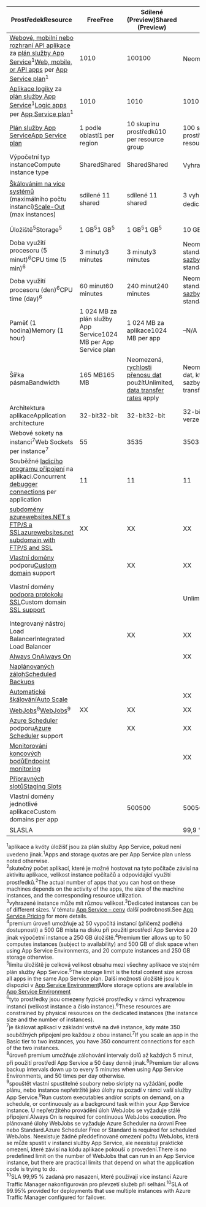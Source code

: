 | <span data-ttu-id="b1f4e-101">Prostředek</span><span class="sxs-lookup"><span data-stu-id="b1f4e-101">Resource</span></span> | <span data-ttu-id="b1f4e-102">Free</span><span class="sxs-lookup"><span data-stu-id="b1f4e-102">Free</span></span> | <span data-ttu-id="b1f4e-103">Sdílené (Preview)</span><span class="sxs-lookup"><span data-stu-id="b1f4e-103">Shared (Preview)</span></span> | <span data-ttu-id="b1f4e-104">Basic</span><span class="sxs-lookup"><span data-stu-id="b1f4e-104">Basic</span></span> | <span data-ttu-id="b1f4e-105">Standard</span><span class="sxs-lookup"><span data-stu-id="b1f4e-105">Standard</span></span> | <span data-ttu-id="b1f4e-106">Premium (Preview)</span><span class="sxs-lookup"><span data-stu-id="b1f4e-106">Premium (Preview)</span></span></th> |
| --- | --- | --- | --- | --- | --- |
| <span data-ttu-id="b1f4e-107">[Webové, mobilní nebo rozhraní API aplikace](https://azure.microsoft.com/services/app-service/) za [plán služby App Service](../articles/app-service/azure-web-sites-web-hosting-plans-in-depth-overview.md)<sup>1</sup></span><span class="sxs-lookup"><span data-stu-id="b1f4e-107">[Web, mobile, or API apps](https://azure.microsoft.com/services/app-service/) per [App Service plan](../articles/app-service/azure-web-sites-web-hosting-plans-in-depth-overview.md)<sup>1</sup></span></span> |<span data-ttu-id="b1f4e-108">10</span><span class="sxs-lookup"><span data-stu-id="b1f4e-108">10</span></span> |<span data-ttu-id="b1f4e-109">100</span><span class="sxs-lookup"><span data-stu-id="b1f4e-109">100</span></span> |<span data-ttu-id="b1f4e-110">Neomezená<sup>2</sup></span><span class="sxs-lookup"><span data-stu-id="b1f4e-110">Unlimited<sup>2</sup></span></span> |<span data-ttu-id="b1f4e-111">Neomezená<sup>2</sup></span><span class="sxs-lookup"><span data-stu-id="b1f4e-111">Unlimited<sup>2</sup></span></span> |<span data-ttu-id="b1f4e-112">Neomezená<sup>2</sup></span><span class="sxs-lookup"><span data-stu-id="b1f4e-112">Unlimited<sup>2</sup></span></span> |
| <span data-ttu-id="b1f4e-113">[Aplikace logiky](https://azure.microsoft.com/services/app-service/logic/) za [plán služby App Service](../articles/app-service/azure-web-sites-web-hosting-plans-in-depth-overview.md)</a><sup>1</sup></span><span class="sxs-lookup"><span data-stu-id="b1f4e-113">[Logic apps](https://azure.microsoft.com/services/app-service/logic/) per [App Service plan](../articles/app-service/azure-web-sites-web-hosting-plans-in-depth-overview.md)</a><sup>1</sup></span></span> |<span data-ttu-id="b1f4e-114">10</span><span class="sxs-lookup"><span data-stu-id="b1f4e-114">10</span></span> |<span data-ttu-id="b1f4e-115">10</span><span class="sxs-lookup"><span data-stu-id="b1f4e-115">10</span></span> |<span data-ttu-id="b1f4e-116">10</span><span class="sxs-lookup"><span data-stu-id="b1f4e-116">10</span></span> |<span data-ttu-id="b1f4e-117">20 za jádra</span><span class="sxs-lookup"><span data-stu-id="b1f4e-117">20 per core</span></span> |<span data-ttu-id="b1f4e-118">20 za jádra</span><span class="sxs-lookup"><span data-stu-id="b1f4e-118">20 per core</span></span> |
| [<span data-ttu-id="b1f4e-119">Plán služby App Service</span><span class="sxs-lookup"><span data-stu-id="b1f4e-119">App Service plan</span></span>](../articles/app-service/azure-web-sites-web-hosting-plans-in-depth-overview.md) |<span data-ttu-id="b1f4e-120">1 podle oblastí</span><span class="sxs-lookup"><span data-stu-id="b1f4e-120">1 per region</span></span> |<span data-ttu-id="b1f4e-121">10 skupinu prostředků</span><span class="sxs-lookup"><span data-stu-id="b1f4e-121">10 per resource group</span></span> |<span data-ttu-id="b1f4e-122">100 skupinu prostředků</span><span class="sxs-lookup"><span data-stu-id="b1f4e-122">100 per resource group</span></span> |<span data-ttu-id="b1f4e-123">100 skupinu prostředků</span><span class="sxs-lookup"><span data-stu-id="b1f4e-123">100 per resource group</span></span> |<span data-ttu-id="b1f4e-124">100 skupinu prostředků</span><span class="sxs-lookup"><span data-stu-id="b1f4e-124">100 per resource group</span></span> |
| <span data-ttu-id="b1f4e-125">Výpočetní typ instance</span><span class="sxs-lookup"><span data-stu-id="b1f4e-125">Compute instance type</span></span> |<span data-ttu-id="b1f4e-126">Shared</span><span class="sxs-lookup"><span data-stu-id="b1f4e-126">Shared</span></span> |<span data-ttu-id="b1f4e-127">Shared</span><span class="sxs-lookup"><span data-stu-id="b1f4e-127">Shared</span></span> |<span data-ttu-id="b1f4e-128">Vyhrazené<sup>3</sup></span><span class="sxs-lookup"><span data-stu-id="b1f4e-128">Dedicated<sup>3</sup></span></span> |<span data-ttu-id="b1f4e-129">Vyhrazené<sup>3</sup></span><span class="sxs-lookup"><span data-stu-id="b1f4e-129">Dedicated<sup>3</sup></span></span> |<span data-ttu-id="b1f4e-130">Vyhrazené<sup>3</sup></span><span class="sxs-lookup"><span data-stu-id="b1f4e-130">Dedicated<sup>3</sup></span></span></p> |
| <span data-ttu-id="b1f4e-131">[Škálováním na více systémů](../articles/app-service-web/web-sites-scale.md) (maximálního počtu instancí)</span><span class="sxs-lookup"><span data-stu-id="b1f4e-131">[Scale-Out](../articles/app-service-web/web-sites-scale.md) (max instances)</span></span> |<span data-ttu-id="b1f4e-132">sdílené 1</span><span class="sxs-lookup"><span data-stu-id="b1f4e-132">1 shared</span></span> |<span data-ttu-id="b1f4e-133">sdílené 1</span><span class="sxs-lookup"><span data-stu-id="b1f4e-133">1 shared</span></span> |<span data-ttu-id="b1f4e-134">3 vyhrazené<sup>3</sup></span><span class="sxs-lookup"><span data-stu-id="b1f4e-134">3 dedicated<sup>3</sup></span></span> |<span data-ttu-id="b1f4e-135">10 vyhrazené<sup>3</sup></span><span class="sxs-lookup"><span data-stu-id="b1f4e-135">10 dedicated<sup>3</sup></span></span> |<span data-ttu-id="b1f4e-136">20 vyhrazené (50 v App Service Environment)<sup>3,4</sup></span><span class="sxs-lookup"><span data-stu-id="b1f4e-136">20 dedicated (50 in ASE)<sup>3,4</sup></span></span> |
| <span data-ttu-id="b1f4e-137">Úložiště<sup>5</sup></span><span class="sxs-lookup"><span data-stu-id="b1f4e-137">Storage<sup>5</sup></span></span> |<span data-ttu-id="b1f4e-138">1 GB<sup>5</sup></span><span class="sxs-lookup"><span data-stu-id="b1f4e-138">1 GB<sup>5</sup></span></span> |<span data-ttu-id="b1f4e-139">1 GB<sup>5</sup></span><span class="sxs-lookup"><span data-stu-id="b1f4e-139">1 GB<sup>5</sup></span></span> |<span data-ttu-id="b1f4e-140">10 GB<sup>5</sup></span><span class="sxs-lookup"><span data-stu-id="b1f4e-140">10 GB<sup>5</sup></span></span> |<span data-ttu-id="b1f4e-141">50 GB<sup>5</sup></span><span class="sxs-lookup"><span data-stu-id="b1f4e-141">50 GB<sup>5</sup></span></span> |<span data-ttu-id="b1f4e-142">500 GB<sup>4,5</sup></span><span class="sxs-lookup"><span data-stu-id="b1f4e-142">500 GB<sup>4,5</sup></span></span></p> |
| <span data-ttu-id="b1f4e-143">Doba využití procesoru (5 minut)<sup>6</sup></span><span class="sxs-lookup"><span data-stu-id="b1f4e-143">CPU time (5 min)<sup>6</sup></span></span> |<span data-ttu-id="b1f4e-144">3 minuty</span><span class="sxs-lookup"><span data-stu-id="b1f4e-144">3 minutes</span></span> |<span data-ttu-id="b1f4e-145">3 minuty</span><span class="sxs-lookup"><span data-stu-id="b1f4e-145">3 minutes</span></span> |<span data-ttu-id="b1f4e-146">Neomezená, platíte na standardní [sazby](https://azure.microsoft.com/pricing/details/app-service/)</a></span><span class="sxs-lookup"><span data-stu-id="b1f4e-146">Unlimited, pay at standard [rates](https://azure.microsoft.com/pricing/details/app-service/)</a></span></span> |<span data-ttu-id="b1f4e-147">Neomezený, platím na sazby úrovně standard</span><span class="sxs-lookup"><span data-stu-id="b1f4e-147">Unlimited, pay at standard rates</span></span> |<span data-ttu-id="b1f4e-148">Neomezený, platím na sazby úrovně standard</span><span class="sxs-lookup"><span data-stu-id="b1f4e-148">Unlimited, pay at standard rates</span></span> |
| <span data-ttu-id="b1f4e-149">Doba využití procesoru (den)<sup>6</sup></span><span class="sxs-lookup"><span data-stu-id="b1f4e-149">CPU time (day)<sup>6</sup></span></span> |<span data-ttu-id="b1f4e-150">60 minut</span><span class="sxs-lookup"><span data-stu-id="b1f4e-150">60 minutes</span></span> |<span data-ttu-id="b1f4e-151">240 minut</span><span class="sxs-lookup"><span data-stu-id="b1f4e-151">240 minutes</span></span> |<span data-ttu-id="b1f4e-152">Neomezená, platíte na standardní [sazby](https://azure.microsoft.com/pricing/details/app-service/)</a></span><span class="sxs-lookup"><span data-stu-id="b1f4e-152">Unlimited, pay at standard [rates](https://azure.microsoft.com/pricing/details/app-service/)</a></span></span> |<span data-ttu-id="b1f4e-153">Neomezený, platím na sazby úrovně standard</span><span class="sxs-lookup"><span data-stu-id="b1f4e-153">Unlimited, pay at standard rates</span></span> |<span data-ttu-id="b1f4e-154">Neomezený, platím na sazby úrovně standard</span><span class="sxs-lookup"><span data-stu-id="b1f4e-154">Unlimited, pay at standard rates</span></span> |
| <span data-ttu-id="b1f4e-155">Paměť (1 hodina)</span><span class="sxs-lookup"><span data-stu-id="b1f4e-155">Memory (1 hour)</span></span> |<span data-ttu-id="b1f4e-156">1 024 MB za plán služby App Service</span><span class="sxs-lookup"><span data-stu-id="b1f4e-156">1024 MB per App Service plan</span></span> |<span data-ttu-id="b1f4e-157">1 024 MB za aplikace</span><span class="sxs-lookup"><span data-stu-id="b1f4e-157">1024 MB per app</span></span> |<span data-ttu-id="b1f4e-158">–</span><span class="sxs-lookup"><span data-stu-id="b1f4e-158">N/A</span></span> |<span data-ttu-id="b1f4e-159">Není dostupné.</span><span class="sxs-lookup"><span data-stu-id="b1f4e-159">N/A</span></span> |<span data-ttu-id="b1f4e-160">–</span><span class="sxs-lookup"><span data-stu-id="b1f4e-160">N/A</span></span> |
| <span data-ttu-id="b1f4e-161">Šířka pásma</span><span class="sxs-lookup"><span data-stu-id="b1f4e-161">Bandwidth</span></span> |<span data-ttu-id="b1f4e-162">165 MB</span><span class="sxs-lookup"><span data-stu-id="b1f4e-162">165 MB</span></span> |<span data-ttu-id="b1f4e-163">Neomezená, [rychlosti přenosu dat](https://azure.microsoft.com/pricing/details/data-transfers/) použít</span><span class="sxs-lookup"><span data-stu-id="b1f4e-163">Unlimited, [data transfer rates](https://azure.microsoft.com/pricing/details/data-transfers/) apply</span></span> |<span data-ttu-id="b1f4e-164">Neomezený přenos dat, které platí sazby</span><span class="sxs-lookup"><span data-stu-id="b1f4e-164">Unlimited, data transfer rates apply</span></span> |<span data-ttu-id="b1f4e-165">Neomezený přenos dat, které platí sazby</span><span class="sxs-lookup"><span data-stu-id="b1f4e-165">Unlimited, data transfer rates apply</span></span> |<span data-ttu-id="b1f4e-166">Neomezený přenos dat, které platí sazby</span><span class="sxs-lookup"><span data-stu-id="b1f4e-166">Unlimited, data transfer rates apply</span></span> |
| <span data-ttu-id="b1f4e-167">Architektura aplikace</span><span class="sxs-lookup"><span data-stu-id="b1f4e-167">Application architecture</span></span> |<span data-ttu-id="b1f4e-168">32-bit</span><span class="sxs-lookup"><span data-stu-id="b1f4e-168">32-bit</span></span> |<span data-ttu-id="b1f4e-169">32-bit</span><span class="sxs-lookup"><span data-stu-id="b1f4e-169">32-bit</span></span> |<span data-ttu-id="b1f4e-170">32-bit nebo 64bitová verze</span><span class="sxs-lookup"><span data-stu-id="b1f4e-170">32-bit/64-bit</span></span> |<span data-ttu-id="b1f4e-171">32-bit nebo 64bitová verze</span><span class="sxs-lookup"><span data-stu-id="b1f4e-171">32-bit/64-bit</span></span> |<span data-ttu-id="b1f4e-172">32-bit nebo 64bitová verze</span><span class="sxs-lookup"><span data-stu-id="b1f4e-172">32-bit/64-bit</span></span> |
| <span data-ttu-id="b1f4e-173">Webové sokety na instanci<sup>7</sup></span><span class="sxs-lookup"><span data-stu-id="b1f4e-173">Web Sockets per instance<sup>7</sup></span></span> |<span data-ttu-id="b1f4e-174">5</span><span class="sxs-lookup"><span data-stu-id="b1f4e-174">5</span></span> |<span data-ttu-id="b1f4e-175">35</span><span class="sxs-lookup"><span data-stu-id="b1f4e-175">35</span></span> |<span data-ttu-id="b1f4e-176">350</span><span class="sxs-lookup"><span data-stu-id="b1f4e-176">350</span></span> |<span data-ttu-id="b1f4e-177">Unlimited</span><span class="sxs-lookup"><span data-stu-id="b1f4e-177">Unlimited</span></span> |<span data-ttu-id="b1f4e-178">Unlimited</span><span class="sxs-lookup"><span data-stu-id="b1f4e-178">Unlimited</span></span> |
| <span data-ttu-id="b1f4e-179">Souběžné [ladicího programu připojení](../articles/app-service-web/web-sites-dotnet-troubleshoot-visual-studio.md) na aplikaci.</span><span class="sxs-lookup"><span data-stu-id="b1f4e-179">Concurrent [debugger connections](../articles/app-service-web/web-sites-dotnet-troubleshoot-visual-studio.md) per application</span></span> |<span data-ttu-id="b1f4e-180">1</span><span class="sxs-lookup"><span data-stu-id="b1f4e-180">1</span></span> |<span data-ttu-id="b1f4e-181">1</span><span class="sxs-lookup"><span data-stu-id="b1f4e-181">1</span></span> |<span data-ttu-id="b1f4e-182">1</span><span class="sxs-lookup"><span data-stu-id="b1f4e-182">1</span></span> |<span data-ttu-id="b1f4e-183">5</span><span class="sxs-lookup"><span data-stu-id="b1f4e-183">5</span></span> |<span data-ttu-id="b1f4e-184">5</span><span class="sxs-lookup"><span data-stu-id="b1f4e-184">5</span></span> |
| [<span data-ttu-id="b1f4e-185">subdomény azurewebsites.NET s FTP/S a SSL</span><span class="sxs-lookup"><span data-stu-id="b1f4e-185">azurewebsites.net subdomain with FTP/S and SSL</span></span>](../articles/app-service-web/web-sites-configure-ssl-certificate.md) |<span data-ttu-id="b1f4e-186">X</span><span class="sxs-lookup"><span data-stu-id="b1f4e-186">X</span></span> |<span data-ttu-id="b1f4e-187">X</span><span class="sxs-lookup"><span data-stu-id="b1f4e-187">X</span></span> |<span data-ttu-id="b1f4e-188">X</span><span class="sxs-lookup"><span data-stu-id="b1f4e-188">X</span></span> |<span data-ttu-id="b1f4e-189">X</span><span class="sxs-lookup"><span data-stu-id="b1f4e-189">X</span></span> |<span data-ttu-id="b1f4e-190">X</span><span class="sxs-lookup"><span data-stu-id="b1f4e-190">X</span></span> |
| <span data-ttu-id="b1f4e-191">[Vlastní domény](../articles/app-service-web/web-sites-custom-domain-name.md) podporu</span><span class="sxs-lookup"><span data-stu-id="b1f4e-191">[Custom domain](../articles/app-service-web/web-sites-custom-domain-name.md) support</span></span> | |<span data-ttu-id="b1f4e-192">X</span><span class="sxs-lookup"><span data-stu-id="b1f4e-192">X</span></span> |<span data-ttu-id="b1f4e-193">X</span><span class="sxs-lookup"><span data-stu-id="b1f4e-193">X</span></span> |<span data-ttu-id="b1f4e-194">X</span><span class="sxs-lookup"><span data-stu-id="b1f4e-194">X</span></span> |<span data-ttu-id="b1f4e-195">X</span><span class="sxs-lookup"><span data-stu-id="b1f4e-195">X</span></span> |
| <span data-ttu-id="b1f4e-196">Vlastní domény [podpora protokolu SSL](../articles/app-service-web/web-sites-configure-ssl-certificate.md)</span><span class="sxs-lookup"><span data-stu-id="b1f4e-196">Custom domain [SSL support](../articles/app-service-web/web-sites-configure-ssl-certificate.md)</span></span> | | |<span data-ttu-id="b1f4e-197">Unlimited</span><span class="sxs-lookup"><span data-stu-id="b1f4e-197">Unlimited</span></span> |<span data-ttu-id="b1f4e-198">Neomezený, 5 SNI SSL a 1 připojení IP SSL zahrnuté</span><span class="sxs-lookup"><span data-stu-id="b1f4e-198">Unlimited, 5 SNI SSL and 1 IP SSL connections included</span></span> |<span data-ttu-id="b1f4e-199">Neomezený, 5 SNI SSL a 1 připojení IP SSL zahrnuté</span><span class="sxs-lookup"><span data-stu-id="b1f4e-199">Unlimited, 5 SNI SSL and 1 IP SSL connections included</span></span> |
| <span data-ttu-id="b1f4e-200">Integrovaný nástroj Load Balancer</span><span class="sxs-lookup"><span data-stu-id="b1f4e-200">Integrated Load Balancer</span></span> | |<span data-ttu-id="b1f4e-201">X</span><span class="sxs-lookup"><span data-stu-id="b1f4e-201">X</span></span> |<span data-ttu-id="b1f4e-202">X</span><span class="sxs-lookup"><span data-stu-id="b1f4e-202">X</span></span> |<span data-ttu-id="b1f4e-203">X</span><span class="sxs-lookup"><span data-stu-id="b1f4e-203">X</span></span> |<span data-ttu-id="b1f4e-204">X</span><span class="sxs-lookup"><span data-stu-id="b1f4e-204">X</span></span> |
| [<span data-ttu-id="b1f4e-205">Always On</span><span class="sxs-lookup"><span data-stu-id="b1f4e-205">Always On</span></span>](../articles/app-service-web/web-sites-configure.md) | | |<span data-ttu-id="b1f4e-206">X</span><span class="sxs-lookup"><span data-stu-id="b1f4e-206">X</span></span> |<span data-ttu-id="b1f4e-207">X</span><span class="sxs-lookup"><span data-stu-id="b1f4e-207">X</span></span> |<span data-ttu-id="b1f4e-208">X</span><span class="sxs-lookup"><span data-stu-id="b1f4e-208">X</span></span> |
| [<span data-ttu-id="b1f4e-209">Naplánovaných záloh</span><span class="sxs-lookup"><span data-stu-id="b1f4e-209">Scheduled Backups</span></span>](../articles/app-service-web/web-sites-backup.md) | | | |<span data-ttu-id="b1f4e-210">Jednou za den</span><span class="sxs-lookup"><span data-stu-id="b1f4e-210">Once per day</span></span> |<span data-ttu-id="b1f4e-211">Každých 5 minut<sup>8</sup></span><span class="sxs-lookup"><span data-stu-id="b1f4e-211">Once every 5 minutes<sup>8</sup></span></span> |
| [<span data-ttu-id="b1f4e-212">Automatické škálování</span><span class="sxs-lookup"><span data-stu-id="b1f4e-212">Auto Scale</span></span>](../articles/app-service-web/web-sites-scale.md) | | |<span data-ttu-id="b1f4e-213">X</span><span class="sxs-lookup"><span data-stu-id="b1f4e-213">X</span></span> |<span data-ttu-id="b1f4e-214">X</span><span class="sxs-lookup"><span data-stu-id="b1f4e-214">X</span></span> |<span data-ttu-id="b1f4e-215">X</span><span class="sxs-lookup"><span data-stu-id="b1f4e-215">X</span></span> |
| <span data-ttu-id="b1f4e-216">[WebJobs](../articles/app-service-web/web-sites-create-web-jobs.md)<sup>9</sup></span><span class="sxs-lookup"><span data-stu-id="b1f4e-216">[WebJobs](../articles/app-service-web/web-sites-create-web-jobs.md)<sup>9</sup></span></span> |<span data-ttu-id="b1f4e-217">X</span><span class="sxs-lookup"><span data-stu-id="b1f4e-217">X</span></span> |<span data-ttu-id="b1f4e-218">X</span><span class="sxs-lookup"><span data-stu-id="b1f4e-218">X</span></span> |<span data-ttu-id="b1f4e-219">X</span><span class="sxs-lookup"><span data-stu-id="b1f4e-219">X</span></span> |<span data-ttu-id="b1f4e-220">X</span><span class="sxs-lookup"><span data-stu-id="b1f4e-220">X</span></span> |<span data-ttu-id="b1f4e-221">X</span><span class="sxs-lookup"><span data-stu-id="b1f4e-221">X</span></span> |
| <span data-ttu-id="b1f4e-222">[Azure Scheduler](https://azure.microsoft.com/services/scheduler/) podporu</span><span class="sxs-lookup"><span data-stu-id="b1f4e-222">[Azure Scheduler](https://azure.microsoft.com/services/scheduler/) support</span></span> | |<span data-ttu-id="b1f4e-223">X</span><span class="sxs-lookup"><span data-stu-id="b1f4e-223">X</span></span> |<span data-ttu-id="b1f4e-224">X</span><span class="sxs-lookup"><span data-stu-id="b1f4e-224">X</span></span> |<span data-ttu-id="b1f4e-225">X</span><span class="sxs-lookup"><span data-stu-id="b1f4e-225">X</span></span> |<span data-ttu-id="b1f4e-226">X</span><span class="sxs-lookup"><span data-stu-id="b1f4e-226">X</span></span> |
| [<span data-ttu-id="b1f4e-227">Monitorování koncových bodů</span><span class="sxs-lookup"><span data-stu-id="b1f4e-227">Endpoint monitoring</span></span>](../articles/app-service-web/web-sites-monitor.md) | | |<span data-ttu-id="b1f4e-228">X</span><span class="sxs-lookup"><span data-stu-id="b1f4e-228">X</span></span> |<span data-ttu-id="b1f4e-229">X</span><span class="sxs-lookup"><span data-stu-id="b1f4e-229">X</span></span> |<span data-ttu-id="b1f4e-230">X</span><span class="sxs-lookup"><span data-stu-id="b1f4e-230">X</span></span> |
| [<span data-ttu-id="b1f4e-231">Přípravných slotů</span><span class="sxs-lookup"><span data-stu-id="b1f4e-231">Staging Slots</span></span>](../articles/app-service-web/web-sites-staged-publishing.md) | | | |<span data-ttu-id="b1f4e-232">5</span><span class="sxs-lookup"><span data-stu-id="b1f4e-232">5</span></span> |<span data-ttu-id="b1f4e-233">20</span><span class="sxs-lookup"><span data-stu-id="b1f4e-233">20</span></span> |
| <span data-ttu-id="b1f4e-234">Vlastní domény jednotlivé aplikace</a></span><span class="sxs-lookup"><span data-stu-id="b1f4e-234">Custom domains per app</a></span></span> | |<span data-ttu-id="b1f4e-235">500</span><span class="sxs-lookup"><span data-stu-id="b1f4e-235">500</span></span> |<span data-ttu-id="b1f4e-236">500</span><span class="sxs-lookup"><span data-stu-id="b1f4e-236">500</span></span> |<span data-ttu-id="b1f4e-237">500</span><span class="sxs-lookup"><span data-stu-id="b1f4e-237">500</span></span> |<span data-ttu-id="b1f4e-238">500</span><span class="sxs-lookup"><span data-stu-id="b1f4e-238">500</span></span> |
| <span data-ttu-id="b1f4e-239">SLA</span><span class="sxs-lookup"><span data-stu-id="b1f4e-239">SLA</span></span> | |<p> |<span data-ttu-id="b1f4e-240">99,9 %</span><span class="sxs-lookup"><span data-stu-id="b1f4e-240">99.9%</span></span> |<span data-ttu-id="b1f4e-241">99.95%<sup>10</sup></span><span class="sxs-lookup"><span data-stu-id="b1f4e-241">99.95%<sup>10</sup></span></span> |<span data-ttu-id="b1f4e-242">99.95%<sup>10</sup></span><span class="sxs-lookup"><span data-stu-id="b1f4e-242">99.95%<sup>10</sup></span></span> |

<span data-ttu-id="b1f4e-243"><sup>1</sup>aplikace a kvóty úložišť jsou za plán služby App Service, pokud není uvedeno jinak.</span><span class="sxs-lookup"><span data-stu-id="b1f4e-243"><sup>1</sup>Apps and storage quotas are per App Service plan unless noted otherwise.</span></span>  
<span data-ttu-id="b1f4e-244"><sup>2</sup>skutečný počet aplikací, které je možné hostovat na tyto počítače závisí na aktivitu aplikace, velikost instance počítačů a odpovídající využití prostředků.</span><span class="sxs-lookup"><span data-stu-id="b1f4e-244"><sup>2</sup>The actual number of apps that you can host on these machines depends on the activity of the apps, the size of the machine instances, and the corresponding resource utilization.</span></span>  
<span data-ttu-id="b1f4e-245"><sup>3</sup>vyhrazené instance může mít různou velikost.</span><span class="sxs-lookup"><span data-stu-id="b1f4e-245"><sup>3</sup>Dedicated instances can be of different sizes.</span></span> <span data-ttu-id="b1f4e-246">V tématu [App Service – ceny](https://azure.microsoft.com/pricing/details/data-transfers/pricing/details/app-service/) další podrobnosti.</span><span class="sxs-lookup"><span data-stu-id="b1f4e-246">See [App Service Pricing](https://azure.microsoft.com/pricing/details/data-transfers/pricing/details/app-service/) for more details.</span></span>  
<span data-ttu-id="b1f4e-247"><sup>4</sup>premium úroveň umožňuje až 50 vypočítá instancí (přičemž podléhá dostupnosti) a 500 GB místa na disku při použití prostředí App Service a 20 jinak výpočetní instance a 250 GB úložiště.</span><span class="sxs-lookup"><span data-stu-id="b1f4e-247"><sup>4</sup>Premium tier allows up to 50 computes instances (subject to availability) and 500 GB of disk space when using App Service Environments, and 20 compute instances and 250 GB storage otherwise.</span></span>  
<span data-ttu-id="b1f4e-248"><sup>5</sup>limitu úložiště je celková velikost obsahu mezi všechny aplikace ve stejném plán služby App Service.</span><span class="sxs-lookup"><span data-stu-id="b1f4e-248"><sup>5</sup>The storage limit is the total content size across all apps in the same App Service plan.</span></span> <span data-ttu-id="b1f4e-249">Další možnosti úložiště jsou k dispozici v [App Service Environment](../articles/app-service-web/app-service-web-configure-an-app-service-environment.md#storage)</span><span class="sxs-lookup"><span data-stu-id="b1f4e-249">More storage options are available in [App Service Environment](../articles/app-service-web/app-service-web-configure-an-app-service-environment.md#storage)</span></span>  
<span data-ttu-id="b1f4e-250"><sup>6</sup>tyto prostředky jsou omezeny fyzické prostředky v rámci vyhrazenou instancí (velikost instance a číslo instance).</span><span class="sxs-lookup"><span data-stu-id="b1f4e-250"><sup>6</sup>These resources are constrained by physical resources on the dedicated instances (the instance size and the number of instances).</span></span>  
<span data-ttu-id="b1f4e-251"><sup>7</sup>je škálovat aplikaci v základní vrstvě na dvě instance, kdy máte 350 souběžných připojení pro každou z obou instancí.</span><span class="sxs-lookup"><span data-stu-id="b1f4e-251"><sup>7</sup>If you scale an app in the Basic tier to two instances, you have 350 concurrent connections for each of the two instances.</span></span>  
<span data-ttu-id="b1f4e-252"><sup>8</sup>úroveň premium umožňuje zálohování intervaly dolů až každých 5 minut, při použití prostředí App Service a 50 časy denně jinak.</span><span class="sxs-lookup"><span data-stu-id="b1f4e-252"><sup>8</sup>Premium tier allows backup intervals down up to every 5 minutes when using App Service Environments, and 50 times per day otherwise.</span></span>  
<span data-ttu-id="b1f4e-253"><sup>9</sup>spouštět vlastní spustitelné soubory nebo skripty na vyžádání, podle plánu, nebo instance nepřetržitě jako úlohy na pozadí v rámci vaší služby App Service.</span><span class="sxs-lookup"><span data-stu-id="b1f4e-253"><sup>9</sup>Run custom executables and/or scripts on demand, on a schedule, or continuously as a background task within your App Service instance.</span></span> <span data-ttu-id="b1f4e-254">U nepřetržitého provádění úloh WebJobs se vyžaduje stálé připojení.</span><span class="sxs-lookup"><span data-stu-id="b1f4e-254">Always On is required for continuous WebJobs execution.</span></span> <span data-ttu-id="b1f4e-255">Pro plánované úlohy WebJobs se vyžaduje Azure Scheduler na úrovni Free nebo Standard.</span><span class="sxs-lookup"><span data-stu-id="b1f4e-255">Azure Scheduler Free or Standard is required for scheduled WebJobs.</span></span> <span data-ttu-id="b1f4e-256">Neexistuje žádné předdefinované omezení počtu WebJobs, která se může spustit v instanci služby App Service, ale neexistují praktické omezení, které závisí na kódu aplikace pokouší o provedení.</span><span class="sxs-lookup"><span data-stu-id="b1f4e-256">There is no predefined limit on the number of WebJobs that can run in an App Service instance, but there are practical limits that depend on what the application code is trying to do.</span></span>   
<span data-ttu-id="b1f4e-257"><sup>10</sup>SLA 99,95 % zadaná pro nasazení, které používají více instancí Azure Traffic Manager nakonfigurován pro převzetí služeb při selhání.</span><span class="sxs-lookup"><span data-stu-id="b1f4e-257"><sup>10</sup>SLA of 99.95% provided for deployments that use multiple instances with Azure Traffic Manager configured for failover.</span></span>  

